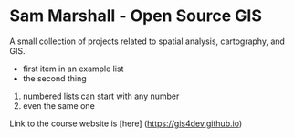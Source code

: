 # Sam Marshall - Open Source GIS
A small collection of projects related to spatial analysis, cartography, and GIS.

- first item in an example list
- the second thing

1. numbered lists can start with any number 
2. even the same one

Link to the course website is [here] (https://gis4dev.github.io)
